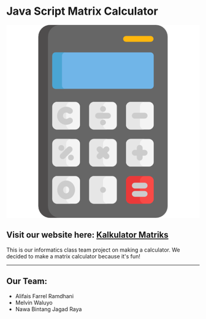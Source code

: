 # Java Script Matrix Calculator

![Markdown Logo](img\calculator.png)

## Visit our website here: [Kalkulator Matriks](https://farrelramdhani.github.io/JavaScript-Calculator/)

This is our informatics class team project on making a calculator. We decided to make a matrix calculator because it's fun!

___
## Our Team:
* Alifais Farrel Ramdhani
* Melvin Waluyo
* Nawa Bintang Jagad Raya